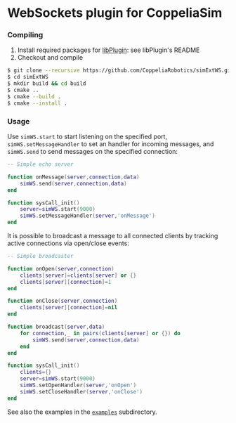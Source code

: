# WebSockets plugin for CoppeliaSim

### Compiling

1. Install required packages for [libPlugin](https://github.com/CoppeliaRobotics/libPlugin): see libPlugin's README
2. Checkout and compile
```sh
$ git clone --recursive https://github.com/CoppeliaRobotics/simExtWS.git
$ cd simExtWS
$ mkdir build && cd build
$ cmake ..
$ cmake --build .
$ cmake --install .
```

### Usage

Use `simWS.start` to start listening on the specified port, `simWS.setMessageHandler` to set an handler for incoming messages, and `simWS.send` to send messages on the specified connection:

```lua
-- Simple echo server

function onMessage(server,connection,data)
    simWS.send(server,connection,data)
end

function sysCall_init()
    server=simWS.start(9000)
    simWS.setMessageHandler(server,'onMessage')
end
```

It is possible to broadcast a message to all connected clients by tracking active connections via open/close events:

```lua
-- Simple broadcaster

function onOpen(server,connection)
    clients[server]=clients[server] or {}
    clients[server][connection]=1
end

function onClose(server,connection)
    clients[server][connection]=nil
end

function broadcast(server,data)
    for connection,_ in pairs(clients[server] or {}) do
        simWS.send(server,connection,data)
    end
end

function sysCall_init()
    clients={}
    server=simWS.start(9000)
    simWS.setOpenHandler(server,'onOpen')
    simWS.setCloseHandler(server,'onClose')
end
```

See also the examples in the [`examples`](examples) subdirectory.
